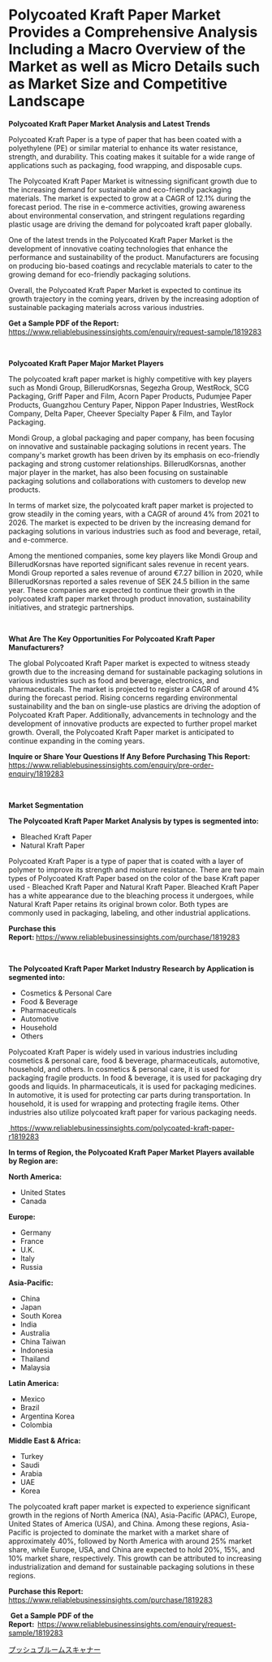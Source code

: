 <p><h1>Polycoated Kraft Paper Market Provides a Comprehensive Analysis Including a Macro Overview of the Market as well as Micro Details such as Market Size and Competitive Landscape</h1></p><p><strong>Polycoated Kraft Paper Market Analysis and Latest Trends</strong></p>
<p><p>Polycoated Kraft Paper is a type of paper that has been coated with a polyethylene (PE) or similar material to enhance its water resistance, strength, and durability. This coating makes it suitable for a wide range of applications such as packaging, food wrapping, and disposable cups.</p><p>The Polycoated Kraft Paper Market is witnessing significant growth due to the increasing demand for sustainable and eco-friendly packaging materials. The market is expected to grow at a CAGR of 12.1% during the forecast period. The rise in e-commerce activities, growing awareness about environmental conservation, and stringent regulations regarding plastic usage are driving the demand for polycoated kraft paper globally.</p><p>One of the latest trends in the Polycoated Kraft Paper Market is the development of innovative coating technologies that enhance the performance and sustainability of the product. Manufacturers are focusing on producing bio-based coatings and recyclable materials to cater to the growing demand for eco-friendly packaging solutions.</p><p>Overall, the Polycoated Kraft Paper Market is expected to continue its growth trajectory in the coming years, driven by the increasing adoption of sustainable packaging materials across various industries.</p></p>
<p><strong>Get a Sample PDF of the Report:&nbsp;</strong> <a href="https://www.reliablebusinessinsights.com/enquiry/request-sample/1819283">https://www.reliablebusinessinsights.com/enquiry/request-sample/1819283</a></p>
<p>&nbsp;</p>
<p><strong>Polycoated Kraft Paper Major Market Players</strong></p>
<p><p>The polycoated kraft paper market is highly competitive with key players such as Mondi Group, BillerudKorsnas, Segezha Group, WestRock, SCG Packaging, Griff Paper and Film, Acorn Paper Products, Pudumjee Paper Products, Guangzhou Century Paper, Nippon Paper Industries, WestRock Company, Delta Paper, Cheever Specialty Paper & Film, and Taylor Packaging.</p><p>Mondi Group, a global packaging and paper company, has been focusing on innovative and sustainable packaging solutions in recent years. The company's market growth has been driven by its emphasis on eco-friendly packaging and strong customer relationships. BillerudKorsnas, another major player in the market, has also been focusing on sustainable packaging solutions and collaborations with customers to develop new products.</p><p>In terms of market size, the polycoated kraft paper market is projected to grow steadily in the coming years, with a CAGR of around 4% from 2021 to 2026. The market is expected to be driven by the increasing demand for packaging solutions in various industries such as food and beverage, retail, and e-commerce.</p><p>Among the mentioned companies, some key players like Mondi Group and BillerudKorsnas have reported significant sales revenue in recent years. Mondi Group reported a sales revenue of around €7.27 billion in 2020, while BillerudKorsnas reported a sales revenue of SEK 24.5 billion in the same year. These companies are expected to continue their growth in the polycoated kraft paper market through product innovation, sustainability initiatives, and strategic partnerships.</p></p>
<p>&nbsp;</p>
<p><strong>What Are The Key Opportunities For Polycoated Kraft Paper Manufacturers?</strong></p>
<p><p>The global Polycoated Kraft Paper market is expected to witness steady growth due to the increasing demand for sustainable packaging solutions in various industries such as food and beverage, electronics, and pharmaceuticals. The market is projected to register a CAGR of around 4% during the forecast period. Rising concerns regarding environmental sustainability and the ban on single-use plastics are driving the adoption of Polycoated Kraft Paper. Additionally, advancements in technology and the development of innovative products are expected to further propel market growth. Overall, the Polycoated Kraft Paper market is anticipated to continue expanding in the coming years.</p></p>
<p><strong>Inquire or Share Your Questions If Any Before Purchasing This Report:</strong> <a href="https://www.reliablebusinessinsights.com/enquiry/pre-order-enquiry/1819283">https://www.reliablebusinessinsights.com/enquiry/pre-order-enquiry/1819283</a></p>
<p>&nbsp;</p>
<p><strong>Market Segmentation</strong></p>
<p><strong>The Polycoated Kraft Paper Market Analysis by types is segmented into:</strong></p>
<p><ul><li>Bleached Kraft Paper</li><li>Natural Kraft Paper</li></ul></p>
<p><p>Polycoated Kraft Paper is a type of paper that is coated with a layer of polymer to improve its strength and moisture resistance. There are two main types of Polycoated Kraft Paper based on the color of the base Kraft paper used - Bleached Kraft Paper and Natural Kraft Paper. Bleached Kraft Paper has a white appearance due to the bleaching process it undergoes, while Natural Kraft Paper retains its original brown color. Both types are commonly used in packaging, labeling, and other industrial applications.</p></p>
<p><strong>Purchase this Report:&nbsp;</strong><a href="https://www.reliablebusinessinsights.com/purchase/1819283">https://www.reliablebusinessinsights.com/purchase/1819283</a></p>
<p>&nbsp;</p>
<p><strong>The Polycoated Kraft Paper Market Industry Research by Application is segmented into:</strong></p>
<p><ul><li>Cosmetics & Personal Care</li><li>Food & Beverage</li><li>Pharmaceuticals</li><li>Automotive</li><li>Household</li><li>Others</li></ul></p>
<p><p>Polycoated Kraft Paper is widely used in various industries including cosmetics & personal care, food & beverage, pharmaceuticals, automotive, household, and others. In cosmetics & personal care, it is used for packaging fragile products. In food & beverage, it is used for packaging dry goods and liquids. In pharmaceuticals, it is used for packaging medicines. In automotive, it is used for protecting car parts during transportation. In household, it is used for wrapping and protecting fragile items. Other industries also utilize polycoated kraft paper for various packaging needs.</p></p>
<p><a href="https://www.reliablebusinessinsights.com/polycoated-kraft-paper-r1819283">&nbsp;https://www.reliablebusinessinsights.com/polycoated-kraft-paper-r1819283</a></p>
<p><strong>In terms of Region, the Polycoated Kraft Paper Market Players available by Region are:</strong></p>
<p>
    <p> <strong> North America: </strong>
        <ul>
            <li>United States</li>
            <li>Canada</li>
        </ul>
        </p> 
    <p> <strong> Europe: </strong>
        <ul>
            <li>Germany</li>
            <li>France</li>
            <li>U.K.</li>
            <li>Italy</li>
            <li>Russia</li>
        </ul>
        </p> 
    <p> <strong> Asia-Pacific: </strong>
        <ul>
            <li>China</li>
            <li>Japan</li>
            <li>South Korea</li>
            <li>India</li>
            <li>Australia</li>
            <li>China Taiwan</li>
            <li>Indonesia</li>
            <li>Thailand</li>
            <li>Malaysia</li>
        </ul>
        </p> 
    <p> <strong> Latin America: </strong>
        <ul>
            <li>Mexico</li>
            <li>Brazil</li>
            <li>Argentina Korea</li>
            <li>Colombia</li>
        </ul>
        </p> 
    <p> <strong> Middle East & Africa: </strong>
        <ul>
            <li>Turkey</li>
            <li>Saudi</li>
            <li>Arabia</li>
            <li>UAE</li>
            <li>Korea</li>
        </ul>
    </p>
    </p>
<p><p>The polycoated kraft paper market is expected to experience significant growth in the regions of North America (NA), Asia-Pacific (APAC), Europe, United States of America (USA), and China. Among these regions, Asia-Pacific is projected to dominate the market with a market share of approximately 40%, followed by North America with around 25% market share, while Europe, USA, and China are expected to hold 20%, 15%, and 10% market share, respectively. This growth can be attributed to increasing industrialization and demand for sustainable packaging solutions in these regions.</p></p>
<p><strong>Purchase this Report: </strong><a href="https://www.reliablebusinessinsights.com/purchase/1819283">https://www.reliablebusinessinsights.com/purchase/1819283</a></p>
<p>&nbsp;<strong>Get a Sample PDF of the Report:&nbsp;&nbsp;</strong><a href="https://www.reliablebusinessinsights.com/enquiry/request-sample/1819283">https://www.reliablebusinessinsights.com/enquiry/request-sample/1819283</a></p>
<p><strong></strong></p>
<p><p><a href="https://github.com/avwofrml53535/Market-Research-Report-List-3/blob/main/39897972186.md">プッシュブルームスキャナー</a></p></p>